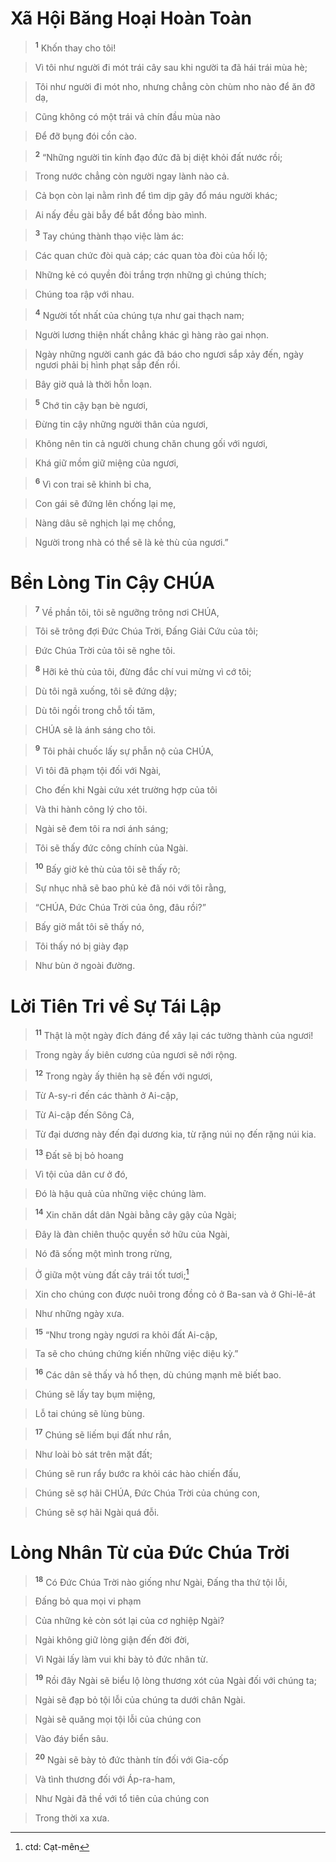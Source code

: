 

# Xã Hội Băng Hoại Hoàn Toàn

> <sup><b>1</b></sup> Khốn thay cho tôi!
>


> Vì tôi như người đi mót trái cây sau khi người ta đã hái trái mùa hè;
>


> Tôi như người đi mót nho, nhưng chẳng còn chùm nho nào để ăn đỡ dạ,
>


> Cũng không có một trái vả chín đầu mùa nào
>


> Để đỡ bụng đói cồn cào.
>


> <sup><b>2</b></sup> “Những người tin kính đạo đức đã bị diệt khỏi đất nước rồi;
>


> Trong nước chẳng còn người ngay lành nào cả.
>


> Cả bọn còn lại nằm rình để tìm dịp gây đổ máu người khác;
>


> Ai nấy đều gài bẫy để bắt đồng bào mình.
>


> <sup><b>3</b></sup> Tay chúng thành thạo việc làm ác:
>


> Các quan chức đòi quà cáp; các quan tòa đòi của hối lộ;
>


> Những kẻ có quyền đòi trắng trợn những gì chúng thích;
>


> Chúng toa rập với nhau.
>


> <sup><b>4</b></sup> Người tốt nhất của chúng tựa như gai thạch nam;
>


> Người lương thiện nhất chẳng khác gì hàng rào gai nhọn.
>


> Ngày những người canh gác đã báo cho ngươi sắp xảy đến, ngày ngươi phải bị hình phạt sắp đến rồi.
>


> Bây giờ quả là thời hỗn loạn.
>


> <sup><b>5</b></sup> Chớ tin cậy bạn bè ngươi,
>


> Đừng tin cậy những người thân của ngươi,
>


> Không nên tin cả người chung chăn chung gối với ngươi,
>


> Khá giữ mồm giữ miệng của ngươi,
>


> <sup><b>6</b></sup> Vì con trai sẽ khinh bỉ cha,
>


> Con gái sẽ đứng lên chống lại mẹ,
>


> Nàng dâu sẽ nghịch lại mẹ chồng,
>


> Người trong nhà có thể sẽ là kẻ thù của ngươi.”
>

# Bền Lòng Tin Cậy CHÚA

> <sup><b>7</b></sup> Về phần tôi, tôi sẽ ngưỡng trông nơi CHÚA,
>


> Tôi sẽ trông đợi Đức Chúa Trời, Đấng Giải Cứu của tôi;
>


> Đức Chúa Trời của tôi sẽ nghe tôi.
>


> <sup><b>8</b></sup> Hỡi kẻ thù của tôi, đừng đắc chí vui mừng vì cớ tôi;
>


> Dù tôi ngã xuống, tôi sẽ đứng dậy;
>


> Dù tôi ngồi trong chỗ tối tăm,
>


> CHÚA sẽ là ánh sáng cho tôi.
>


> <sup><b>9</b></sup> Tôi phải chuốc lấy sự phẫn nộ của CHÚA,
>


> Vì tôi đã phạm tội đối với Ngài,
>


> Cho đến khi Ngài cứu xét trường hợp của tôi
>


> Và thi hành công lý cho tôi.
>


> Ngài sẽ đem tôi ra nơi ánh sáng;
>


> Tôi sẽ thấy đức công chính của Ngài.
>


> <sup><b>10</b></sup> Bấy giờ kẻ thù của tôi sẽ thấy rõ;
>


> Sự nhục nhã sẽ bao phủ kẻ đã nói với tôi rằng,
>


> “CHÚA, Đức Chúa Trời của ông, đâu rồi?”
>


> Bấy giờ mắt tôi sẽ thấy nó,
>


> Tôi thấy nó bị giày đạp
>


> Như bùn ở ngoài đường.
>

# Lời Tiên Tri về Sự Tái Lập

> <sup><b>11</b></sup> Thật là một ngày đích đáng để xây lại các tường thành của ngươi!
>


> Trong ngày ấy biên cương của ngươi sẽ nới rộng.
>


> <sup><b>12</b></sup> Trong ngày ấy thiên hạ sẽ đến với ngươi,
>


> Từ A-sy-ri đến các thành ở Ai-cập,
>


> Từ Ai-cập đến Sông Cả,
>


> Từ đại dương này đến đại dương kia, từ rặng núi nọ đến rặng núi kia.
>


> <sup><b>13</b></sup> Đất sẽ bị bỏ hoang
>


> Vì tội của dân cư ở đó,
>


> Đó là hậu quả của những việc chúng làm.
>


> <sup><b>14</b></sup> Xin chăn dắt dân Ngài bằng cây gậy của Ngài;
>


> Đây là đàn chiên thuộc quyền sở hữu của Ngài,
>


> Nó đã sống một mình trong rừng,
>


> Ở giữa một vùng đất cây trái tốt tươi;[^1]
>


> Xin cho chúng con được nuôi trong đồng cỏ ở Ba-san và ở Ghi-lê-át
>


> Như những ngày xưa.
>


> <sup><b>15</b></sup> “Như trong ngày ngươi ra khỏi đất Ai-cập,
>


> Ta sẽ cho chúng chứng kiến những việc diệu kỳ.”
>


> <sup><b>16</b></sup> Các dân sẽ thấy và hổ thẹn, dù chúng mạnh mẽ biết bao.
>


> Chúng sẽ lấy tay bụm miệng,
>


> Lỗ tai chúng sẽ lùng bùng.
>


> <sup><b>17</b></sup> Chúng sẽ liếm bụi đất như rắn,
>


> Như loài bò sát trên mặt đất;
>


> Chúng sẽ run rẩy bước ra khỏi các hào chiến đấu,
>


> Chúng sẽ sợ hãi CHÚA, Đức Chúa Trời của chúng con,
>


> Chúng sẽ sợ hãi Ngài quá đỗi.
>

# Lòng Nhân Từ của Đức Chúa Trời

> <sup><b>18</b></sup> Có Đức Chúa Trời nào giống như Ngài, Đấng tha thứ tội lỗi,
>


> Đấng bỏ qua mọi vi phạm
>


> Của những kẻ còn sót lại của cơ nghiệp Ngài?
>


> Ngài không giữ lòng giận đến đời đời,
>


> Vì Ngài lấy làm vui khi bày tỏ đức nhân từ.
>


> <sup><b>19</b></sup> Rồi đây Ngài sẽ biểu lộ lòng thương xót của Ngài đối với chúng ta;
>


> Ngài sẽ đạp bỏ tội lỗi của chúng ta dưới chân Ngài.
>


> Ngài sẽ quăng mọi tội lỗi của chúng con
>


> Vào đáy biển sâu.
>


> <sup><b>20</b></sup> Ngài sẽ bày tỏ đức thành tín đối với Gia-cốp
>


> Và tình thương đối với Áp-ra-ham,
>


> Như Ngài đã thề với tổ tiên của chúng con
>


> Trong thời xa xưa.
>

[^1]: ctd: Cạt-mên
